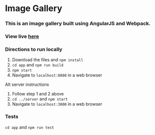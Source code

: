 # Image Gallery

### This is an image gallery built using AngularJS and Webpack.

### View live [here](https://deeheber.github.io/image-gallery/)

### Directions to run locally
1. Download the files and `npm install`
2. `cd app` and `npm run build`
3. `npm start`
4. Navigate to `localhost:8080` in a web browser

Alt server instructions
1. Follow step 1 and 2 above
2. `cd ../server` and `npm start`
3. Navigate to `localhost:3000` in a web browser

### Tests
`cd app` and `npm run test`
